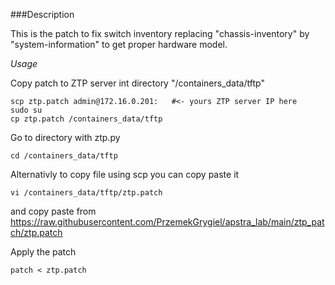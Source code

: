 ###Description

This is the patch to fix switch inventory
replacing "chassis-inventory" by "system-information"
to get proper hardware model.

*Usage*

Copy patch to ZTP server int directory "/containers_data/tftp"

```
scp ztp.patch admin@172.16.0.201:   #<- yours ZTP server IP here
sudo su
cp ztp.patch /containers_data/tftp
```
Go to directory with ztp.py

```
cd /containers_data/tftp
```

Alternativly to copy file using scp you can copy paste it
```
vi /containers_data/tftp/ztp.patch
```
and copy paste from 
https://raw.githubusercontent.com/PrzemekGrygiel/apstra_lab/main/ztp_patch/ztp.patch

Apply the patch

```
patch < ztp.patch
```
